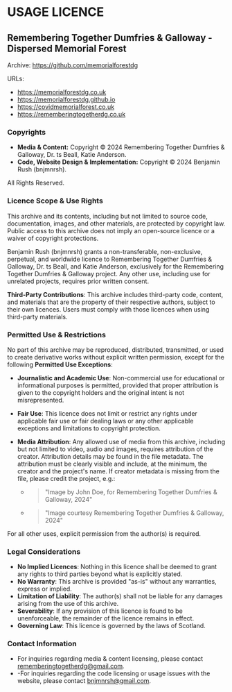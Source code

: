 # USAGE LICENCE

## Remembering Together Dumfries & Galloway - Dispersed Memorial Forest

Archive: <https://github.com/memorialforestdg>

URLs:

- https://memorialforestdg.co.uk
- https://memorialforestdg.github.io
- https://covidmemorialforest.co.uk
- https://rememberingtogetherdg.co.uk

### Copyrights

- **Media & Content:** Copyright © 2024 Remembering Together Dumfries & Galloway, Dr. ts Beall, Katie Anderson.
- **Code, Website Design & Implementation:** Copyright © 2024 Benjamin Rush (bnjmnrsh).

All Rights Reserved.

### Licence Scope & Use Rights

This archive and its contents, including but not limited to source code, documentation, images, and other materials, are protected by copyright law. Public access to this archive does not imply an open-source licence or a waiver of copyright protections.

Benjamin Rush (bnjmnrsh) grants a non-transferable, non-exclusive, perpetual, and worldwide licence to Remembering Together Dumfries & Galloway, Dr. ts Beall, and Katie Anderson, exclusively for the Remembering Together Dumfries & Galloway project. Any other use, including use for unrelated projects, requires prior written consent.

**Third-Party Contributions**: This archive includes third-party code, content, and materials that are the property of their respective authors, subject to their own licences. Users must comply with those licences when using third-party materials.

### Permitted Use & Restrictions

No part of this archive may be reproduced, distributed, transmitted, or used to create derivative works without explicit written permission, except for the following **Permitted Use Exceptions**:

- **Journalistic and Academic Use**: Non-commercial use for educational or informational purposes is permitted, provided that proper attribution is given to the copyright holders and the original intent is not misrepresented.
- **Fair Use**: This licence does not limit or restrict any rights under applicable fair use or fair dealing laws or any other applicable exceptions and limitations to copyright protection.
- **Media Attribution**: Any allowed use of media from this archive, including but not limited to video, audio and images, requires attribution of the creator. Attribution details may be found in the file metadata. The attribution must be clearly visible and include, at the minimum, the creator and the project's name. If creator metadata is missing from the file, please credit the project, e.g.:

  - > "Image by John Doe, for Remembering Together Dumfries & Galloway, 2024"

  - > "Image courtesy Remembering Together Dumfries & Galloway, 2024"

For all other uses, explicit permission from the author(s) is required.

### Legal Considerations

- **No Implied Licences**: Nothing in this licence shall be deemed to grant any rights to third parties beyond what is explicitly stated.
- **No Warranty**: This archive is provided "as-is" without any warranties, express or implied.
- **Limitation of Liability**: The author(s) shall not be liable for any damages arising from the use of this archive.
- **Severability**: If any provision of this licence is found to be unenforceable, the remainder of the licence remains in effect.
- **Governing Law**: This licence is governed by the laws of Scotland.

### Contact Information

- For inquiries regarding media & content licensing, please contact <rememberingtogetherdg@gmail.com>.
- -For inquiries regarding the code licensing or usage issues with the website, please contact <bnjmnrsh@gmail.com>.
